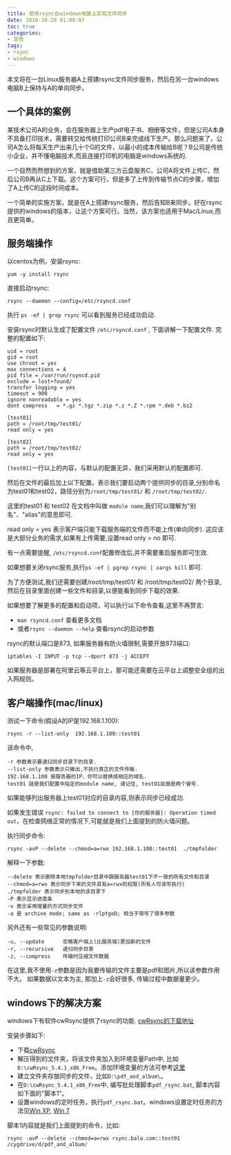 ```yaml
---
title: 使用rsync在windows电脑上实现文件同步
date: 2016-10-20 01:04:07
toc: true
categories:
- 其他
tags:
- rsync
- windows
---
```


本文将在一台Linux服务器A上搭建rsync文件同步服务，然后在另一台windows电脑B上保持与A的单向同步。

## 一个具体的案例

某技术公司A的业务，会在服务器上生产pdf电子书、相册等文件，但是公司A本身不具备打印技术，需要转交给传统打印公司B来完成线下生产。那么问题来了，公司A怎么将每天生产出来几十个G的文件，以最小的成本传输给B呢？B公司是传统小企业，并不懂电脑技术,而且连接打印机的电脑是windows系统的.

一个自然而然想到的方案，就是借助第三方云盘服务C，公司A将文件上传C，然后公司B再从C上下载。这个方案可行，但是多了上传到传输节点C的步骤，增加了A上传C的这段时间成本。

一个简单的实施方案，就是在A上搭建rsync服务，然后告知B来同步。好在rsync提供的windows的版本，让这个方案可行。当然，该方案也适用于Mac/Linux,而且更简单。


## 服务端操作

以centos为例，安装rsync:

    yum -y install rsync
直接启动rsync:

    rsync --daemon --config=/etc/rsyncd.conf
执行 `ps -ef | grep rsync` 可以看到服务已经成功启动.

安装rsync时默认生成了配置文件 `/etc/rsyncd.conf` , 下面讲解一下配置文件. 完整的配置如下:

    uid = root
    gid = root
    use chroot = yes
    max connections = 4
    pid file = /var/run/rsyncd.pid
    exclude = lost+found/
    transfer logging = yes
    timeout = 900
    ignore nonreadable = yes
    dont compress   = *.gz *.tgz *.zip *.z *.Z *.rpm *.deb *.bz2

    [test01]
    path = /root/tmp/test01/
    read only = yes

    [test02]
    path = /root/tmp/test02/
    read only = yes

`[test01]`一行以上的内容，与默认的配置无异，我们采用默认的配置即可.

然后在文件的最后加上以下配置。表示我们要启动两个提供同步的目录,分别命名为test01和test02，路径分别为`/root/tmp/test01/` 和 `/root/tmp/test02/`.

这里的test01 和 test02 在文档中叫做 `module name`,我们可以理解为"别名"、"alias"的意思即可.

read only = yes 表示客户端只能下载服务端的文件而不能上传(单向同步).
这应该是大部分业务的需求,如果有上传需要,设置read only = no 即可.

有一点需要提醒, `/etc/rsyncd.conf`配置修改后,并不需要重启服务即可生效.

如果想要关闭rsync服务,执行`ps -ef | pgrep rsync | xargs kill` 即可.

为了方便测试,我们还需要创建/root/tmp/test01/ 和 /root/tmp/test02/ 两个目录,然后在目录里面创建一些文件和目录,以便能看到同步下载的效果.

如果想要了解更多的配置和启动项，可以执行以下命令查看,这里不再赘言:

- `man rsyncd.conf` 查看更多文档
- 或者`rsync --daemon --help` 查看rsync的启动参数

rsync的默认端口是873, 如果服务器有防火墙限制,需要开放873端口:

    iptables -I INPUT -p tcp --dport 873 -j ACCEPT

如果服务器是部署在阿里云等云平台上，那可能还需要在云平台上调整安全组的出入网规则。


## 客户端操作(mac/linux)

测试一下命令(假设A的IP是192.168.1.100):

    rsync -r --list-only  192.168.1.100::test01
该命令中,

    -r 参数表示要递归同步目录下的目录.
    --list-only 参数表示只输出,不执行真正的文件传输.
    192.168.1.100 是服务器的IP，你可以替换成相应的域名.
    test01 就是我们配置中指定的module name, 请记住, test01前面是两个冒号.

如果能够列出服务器上test01对应的目录内容,则表示同步已经成功.

如果发生错误 `rsync: failed to connect to [你的服务器]: Operation timed out`，在检查网络正常的情况下,可能就是我们上面提到的防火墙问题。

执行同步命令:

    rsync -avP --delete --chmod=a=rwx 192.168.1.100::test01  ./tmpfolder
解释一下参数:

    --delete 表示删除本地tmpfolder目录中跟服务器test01下不一致的所有文件和目录
    --chmod=a=rwx 表示同步下来的文件具有a=rwx的权限(所有人可读写执行)
    ./tmpfolder 表示同步到本地的该目录下
    -P 表示显示进度条
    -v 表示采用增量的方式同步文件
    -a 是 archive mode; same as -rlptgoD; 相当于简写了很多参数
另外还有一些常见的参数说明:

    -u, --update      忽略客户端上(比服务端)更加新的文件
    -r, --recursive   递归同步目录
    -z, --compress    传输时压缩文件数据

在这里,我不使用`-z`参数是因为我要传输的文件主要是pdf和图片,所以该参数作用不大。
如果数据以文本为主, 那加上`-z`会好很多, 传输过程中数据量更少。


## windows下的解决方案

windows下有软件cwRsync提供了rsync的功能. [cwRsync的下载地址](http://static.extremevision.com.cn/membercms/cwRsync_5.4.1_x86_Free.zip?attname=)

安装步骤如下:

- 下载[cwRsync][cwRsyncPath]
- 解压得到的文件夹，将该文件夹加入到环境变量Path中, 比如`D:\cwRsync_5.4.1_x86_Free`。添加环境变量的方法可参考[这里][win-add-path]
- 建立文件夹存放同步的文件，比如`D:\pdf_and_album\`。
- 在`D:\cwRsync_5.4.1_x86_Free`中, 编写批处理脚本`pdf_rsync.bat`, 脚本内容如下面的"脚本1"。
- 设置windows的定时任务，执行`pdf_rsync.bat`。windows设置定时任务的方法见[Win XP][xp-add-cron], [Win 7][win7-add-cron]

脚本1内容就是我们上面提到的命令，比如:

    rsync -avP --delete --chmod=a=rwx rsync.bala.com::test01  /cygdrive/d/pdf_and_album/


[cwRsyncPath]: http://static.extremevision.com.cn/membercms/cwRsync_5.4.1_x86_Free.zip?attname=
[win-add-path]: http://www.dngsos.com/dngsdnjc/361.html
[xp-add-cron]: http://jingyan.baidu.com/article/d5c4b52bc3a11cda560dc5a7.html
[win7-add-cron]: http://jingyan.baidu.com/article/6181c3e0435026152ef153d0.html
